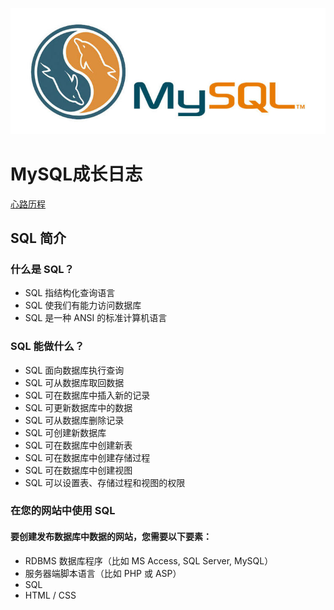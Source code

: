 ![](./Images/mysql.jpg)
# MySQL成长日志
[心路历程](./Milestone.md)

## SQL 简介
### 什么是 SQL？
* SQL 指结构化查询语言
* SQL 使我们有能力访问数据库
* SQL 是一种 ANSI 的标准计算机语言

### SQL 能做什么？
* SQL 面向数据库执行查询
* SQL 可从数据库取回数据
* SQL 可在数据库中插入新的记录
* SQL 可更新数据库中的数据
* SQL 可从数据库删除记录
* SQL 可创建新数据库
* SQL 可在数据库中创建新表
* SQL 可在数据库中创建存储过程
* SQL 可在数据库中创建视图
* SQL 可以设置表、存储过程和视图的权限

### 在您的网站中使用 SQL
#### 要创建发布数据库中数据的网站，您需要以下要素：
* RDBMS 数据库程序（比如 MS Access, SQL Server, MySQL）
* 服务器端脚本语言（比如 PHP 或 ASP）
* SQL
* HTML / CSS

